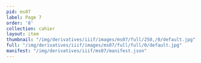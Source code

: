 ```yaml
---
pid: ms07
label: Page 7
order: '8'
collection: cahier
layout: item
thumbnail: "/img/derivatives/iiif/images/ms07/full/250,/0/default.jpg"
full: "/img/derivatives/iiif/images/ms07/full/full/0/default.jpg"
manifest: "/img/derivatives/iiif/ms07/manifest.json"
---
```

